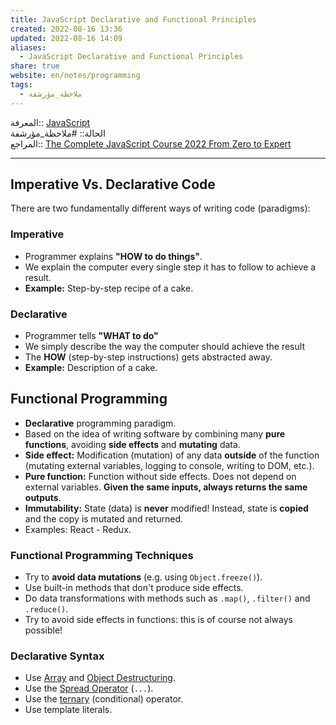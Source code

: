 ```yaml
---  
title: JavaScript Declarative and Functional Principles  
created: 2022-08-16 13:36  
updated: 2022-08-16 14:09  
aliases:  
  - JavaScript Declarative and Functional Principles  
share: true  
website: en/notes/programming  
tags:  
  - ملاحظة_مؤرشفة  
---  
```

  
  
المعرفة:: [JavaScript](JavaScript)  
الحالة:: #ملاحظة_مؤرشفة  
المراجع:: [The Complete JavaScript Course 2022 From Zero to Expert](The%20Complete%20JavaScript%20Course%202022%20From%20Zero%20to%20Expert)  
  
---  
  
## Imperative Vs. Declarative Code  
  
There are two fundamentally different ways of writing code (paradigms):  
  
### Imperative  
  
- Programmer explains **"HOW to do things"**.  
- We explain the computer every single step it has to follow to achieve a result.  
- **Example:** Step-by-step recipe of a cake.  
  
### Declarative  
  
- Programmer tells **"WHAT to do"**  
- We simply describe the way the computer should achieve the result  
- The **HOW** (step-by-step instructions) gets abstracted away.  
- **Example:** Description of a cake.  
  
## Functional Programming  
  
- **Declarative** programming paradigm.  
- Based on the idea of writing software by combining many **pure functions**, avoiding **side effects** and **mutating** data.  
- **Side effect:** Modification (mutation) of any data **outside** of the function (mutating external variables, logging to console, writing to DOM, etc.).  
- **Pure function:** Function without side effects. Does not depend on external variables. **Given the same inputs, always returns the same outputs**.  
- **Immutability:** State (data) is **never** modified! Instead, state is **copied** and the copy is mutated and returned.  
- Examples: React - Redux.  
  
### Functional Programming Techniques  
  
- Try to **avoid data mutations** (e.g. using `Object.freeze()`).  
- Use built-in methods that don't produce side effects.  
- Do data transformations with methods such as `.map()`, `.filter()` and `.reduce()`.  
- Try to avoid side effects in functions: this is of course not always possible!  
  
### Declarative Syntax  
  
- Use [Array](JavaScript%20Array%20Destructuring) and [Object Destructuring](JavaScript%20Object%20Destructuring).  
- Use the [Spread Operator](JavaScript%20Spread%20Operator) (`...`).  
- Use the [ternary](,%20JavaScript%20Conditional%20Statements#Ternary%20Operator) (conditional) operator.  
- Use template literals.  
